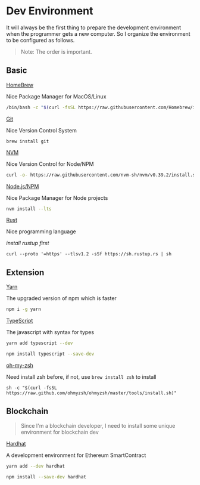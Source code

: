 # Dev Environment

It will always be the first thing to prepare the development environment when the programmer gets a new computer. So I organize the environment to be configured as follows.

> Note: The order is important. 
>

## Basic

[HomeBrew](https://brew.sh/)

Nice Package Manager for MacOS/Linux

```bash
/bin/bash -c "$(curl -fsSL https://raw.githubusercontent.com/Homebrew/install/HEAD/install.sh)"
```

[Git](https://git-scm.com/)

Nice Version Control System

```shell
brew install git
```

[NVM](https://github.com/nvm-sh/nvm)

Nice Version Control for Node/NPM

```bash
curl -o- https://raw.githubusercontent.com/nvm-sh/nvm/v0.39.2/install.sh | bash
```

[Node.js/NPM](https://nodejs.org/en/)

Nice Package Manager for Node projects

```bash
nvm install --lts
```

[Rust](https://www.rust-lang.org/)

Nice programming language

*install rustup first*

```shell
curl --proto '=https' --tlsv1.2 -sSf https://sh.rustup.rs | sh
```



## Extension

[Yarn](https://yarnpkg.com/)

The upgraded version of npm which is faster

```bash
npm i -g yarn
```

[TypeScript](https://www.typescriptlang.org/)

The javascript with syntax for types

```bash
yarn add typescript --dev
```

```bash
npm install typescript --save-dev
```

[oh-my-zsh](https://ohmyz.sh/)

Need install zsh before, if not, use `brew install zsh` to install

```shell
sh -c "$(curl -fsSL https://raw.github.com/ohmyzsh/ohmyzsh/master/tools/install.sh)"
```



## Blockchain

> Since I'm a blockchain developer, I need to install some unique environment for blockchain dev

[Hardhat](https://hardhat.org/)

A development environment for Ethereum SmartContract

```bash
yarn add --dev hardhat
```

```bash
npm install --save-dev hardhat
```


